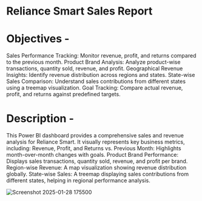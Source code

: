 # Reliance Smart Sales Report

# Objectives -

Sales Performance Tracking: Monitor revenue, profit, and returns compared to the previous month.
Product Brand Analysis: Analyze product-wise transactions, quantity sold, revenue, and profit.
Geographical Revenue Insights: Identify revenue distribution across regions and states.
State-wise Sales Comparison: Understand sales contributions from different states using a treemap visualization.
Goal Tracking: Compare actual revenue, profit, and returns against predefined targets.

# Description - 

This Power BI dashboard provides a comprehensive sales and revenue analysis for Reliance Smart. It visually represents key business metrics, including:
Revenue, Profit, and Returns vs. Previous Month: Highlights month-over-month changes with goals.
Product Brand Performance: Displays sales transactions, quantity sold, revenue, and profit per brand.
Region-wise Revenue: A map visualization showing revenue distribution globally.
State-wise Sales: A treemap displaying sales contributions from different states, helping in regional performance analysis.



![Screenshot 2025-01-28 175500](https://github.com/user-attachments/assets/395e02a8-59cb-44d5-8240-2518f5c851dd)

